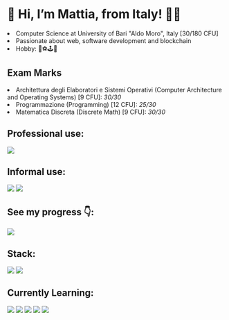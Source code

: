 <h1>👋 Hi, I’m Mattia, from Italy! 👨‍💻</h1>
<li>Computer Science at University of Bari "Aldo Moro", Italy [30/180 CFU]</li>
<li>Passionate about web, software development and blockchain</li>
<li>Hobby: 🏐⚽🕹💸 </li>

<h2> Exam Marks </h2>
<li> Architettura degli Elaboratori e Sistemi Operativi (Computer Architecture and Operating Systems) [9 CFU]: <i>30/30</i> </li>
<li> Programmazione (Programming) [12 CFU]: <i>25/30</i> </li>
<li> Matematica Discreta (Discrete Math) [9 CFU]: <i>30/30</i></li> 

<h2> Professional use: </h2>

<a href="https://www.linkedin.com/in/mattiacurri/"> <img src="https://img.shields.io/badge/LinkedIn-0077B5?style=for-the-badge&logo=linkedin&logoColor=white" /></a>

<h2> Informal use: </h2>

<a href="https://twitter.com/FrumpyGoose180"> <img src="https://img.shields.io/badge/Twitter-1DA1F2?style=for-the-badge&logo=twitter&logoColor=white" /></a>
<a href="https://www.youtube.com/channel/UCmE6QMzoIy8QZ7zCJUpnISA"> <img src="https://img.shields.io/badge/YouTube-FF0000?style=for-the-badge&logo=youtube&logoColor=white" /></a>


<h2>See my progress 👇:</h2>

<a href="https://leetcode.com/FrumpyGoose/"> <img src="https://img.shields.io/badge/-LeetCode-FFA116?style=for-the-badge&logo=LeetCode&logoColor=black" /></a>

<h2> Stack: </h2>
<a href="https://www.overleaf.com/"><img src="https://img.shields.io/badge/LaTeX-47A141?style=for-the-badge&logo=LaTeX&logoColor=white" /></a>
<a href="https://en.wikipedia.org/wiki/C_(programming_language)"><img src="https://img.shields.io/badge/C-00599C?style=for-the-badge&logo=c&logoColor=white" /></a>

<h2> Currently Learning: </h2>
<a href="https://en.wikipedia.org/wiki/C_(programming_language)"><img src="https://img.shields.io/badge/C-00599C?style=for-the-badge&logo=c&logoColor=white" /></a>
<a href="https://en.wikipedia.org/wiki/Python_(programming_language)"><img src="https://img.shields.io/badge/Python-FFD43B?style=for-the-badge&logo=python&logoColor=darkgreen" /></a>


<img src="https://github-readme-stats.vercel.app/api?username=mattiacurri&count_private=true&theme=dark" />
<img src="https://github-readme-stats.vercel.app/api/top-langs/?username=mattiacurri&langs_count=4" />
<img src="https://github-readme-streak-stats.herokuapp.com/?user=mattiacurri" />

